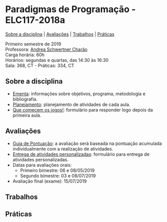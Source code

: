 # Paradigmas de Programação - ELC117-2018a
[Sobre a disciplina](#sobre-a-disciplina) | [Avaliações](#avaliações) | [Trabalhos](#trabalhos) | [Práticas](#práticas)


Primeiro semestre de 2019  
Professora: [Andrea Schwertner Charão](http://www.inf.ufsm.br/~andrea)  
Carga horária: 60h  
Horários: segundas e quartas, das 14:30 às 16:30  
Sala: 368, CT - Práticas: 334, CT  

## Sobre a disciplina
 - [Ementa](https://drive.google.com/file/d/0B2aW-kt5pdi7X2ZLbEYxNG1KZVk/view?usp=sharing): informações sobre objetivos, programa, metodologia e bibliografia.
 - [Planejamento](https://docs.google.com/spreadsheets/d/1SAG5XDup7IAMEttgnsr3c_gx9kSYLDo4X-sBcCHJ8_o/edit?usp=sharing): planejamento de atividades de cada aula.
 - [Que comecem os jogos!](https://docs.google.com/forms/d/e/1FAIpQLSezBHYhYEVbOz-QTuPLERAVOA-5zjAPfrzCtPqyuNY6s6d3VQ/viewform): formulário para responder logo depois da primeira aula.

 
 
## Avaliações

 - [Guia de Pontuação](https://docs.google.com/spreadsheets/d/1MalI_RPqpU6DQX6ayu5xojrOY7Kxvs-IF49cZuv9xEo/edit?usp=sharing): a avaliação será baseada na pontuação acumulada individualmente com a realização de atividades.  
 - [Entrega de atividades personalizadas](https://docs.google.com/forms/d/e/1FAIpQLSeLcmaFYzm42CEMQE7Lvz9FXOoZt4LLmVr1FE6RR2qSiinEtg/viewform): formulário para entrega de atividades personalizadas.
 - Datas para avaliações orais:  
   - Primeiro bimestre: 06 e 08/05/2019  
   - Segundo bimestre: 03 e 08/07/2019  
 - Avaliação final (exame): 15/07/2019  






## Trabalhos

<!--
 1. [Programação funcional em Haskell](trabalhos/t1) (entrega até domingo, 18/03/2018, 23:59)
 2. [Mais programação funcional em Haskell](trabalhos/t2) (entrega até segunda, 2/4/2018, 23:59)
 3. [Programação lógica em Prolog](trabalhos/t3) (entrega até segunda, 16/4/2018, 23:59)
 4. [Resolvendo problemas da OBI em Prolog](trabalhos/t4) (entrega até segunda, 30/04/2018, 23:59)
 5. [Editor de grafos com JavaFX](trabalhos/t5) (entrega até segunda, 04/06/2018, 23:59)
 6. [Planarity puzzle com JavaFX](trabalhos/t6) (entrega até terça, 12/06/2018, 23:59)
 7. [Dashboard para monitoramento de frota de ônibus urbanos](trabalhos/t7) (entrega até domingo, 01/07/2018, 23:59)
-->

## Práticas

<!--
 - Haskell: [(1)](praticas/funcional/haskell01) [(2)](praticas/funcional/haskell02) [(3)](praticas/funcional/haskell03) [(4)](praticas/funcional/haskell04) 
 - Testes (quizzes) de Haskell com correção automática: [(1)](https://testmoz.com/471285/) [(2)](https://testmoz.com/471302/)
 - Prolog: [(1)](praticas/logico/prolog1) [(2)](praticas/logico/prolog2) [(3)](praticas/logico/prolog3) [(4)](praticas/logico/prolog4)

 -->

